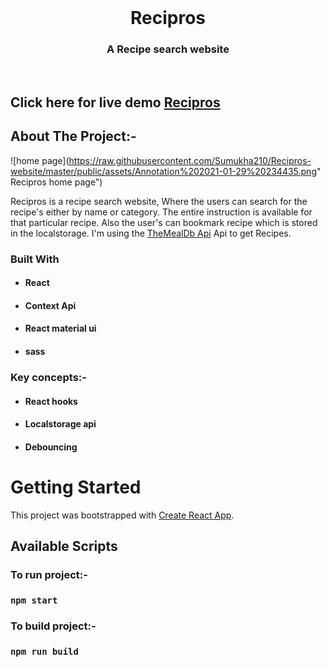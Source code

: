 <!-- PROJECT LOGO -->
<br />
<p align="center">

  <h1 align="center">Recipros</h1>

  <h3 align="center">
    A Recipe search website
  </h3>
 <br />
 
 ## Click here for live demo   <a href="https://recipros.netlify.app/">Recipros</a>

</p>

<!-- ABOUT THE PROJECT -->

## About The Project:-

![home page](https://raw.githubusercontent.com/Sumukha210/Recipros-website/master/public/assets/Annotation%202021-01-29%20234435.png" Recipros home page")

Recipros is a recipe search website, Where the users can search for the recipe's either by name or category. The entire instruction is available for that particular recipe. Also the user's can bookmark recipe which is stored in the localstorage. I'm using the [TheMealDb Api](https://www.themealdb.com/api.php) Api to get Recipes.

### Built With

- #### React
- #### Context Api
- #### React material ui
- #### sass

### Key concepts:-

- #### React hooks
- #### Localstorage api
- #### Debouncing

<!-- GETTING STARTED -->

# Getting Started

This project was bootstrapped with [Create React App](https://github.com/facebook/create-react-app).

## Available Scripts

### To run project:-

### `npm start`

### To build project:-

### `npm run build`
